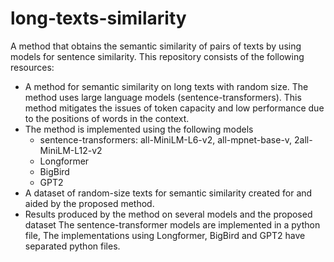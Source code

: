 # long-texts-similarity
A method that obtains the semantic similarity of pairs of texts by using models for sentence similarity.
This repository consists of the following resources:
* A method for semantic similarity on long texts with random size. The method uses large language models (sentence-transformers). This method mitigates the issues of token capacity and low performance due to the positions of words in the context.
* The method is implemented using the following models
     * sentence-transformers: all-MiniLM-L6-v2, all-mpnet-base-v, 2all-MiniLM-L12-v2
     * Longformer
     * BigBird
     * GPT2
* A dataset of random-size texts for semantic similarity created for and aided by the proposed method.
* Results produced by the method on several models and the proposed dataset
The sentence-transformer models are implemented in a python file, The implementations using Longformer, BigBird and GPT2 have separated python files.
